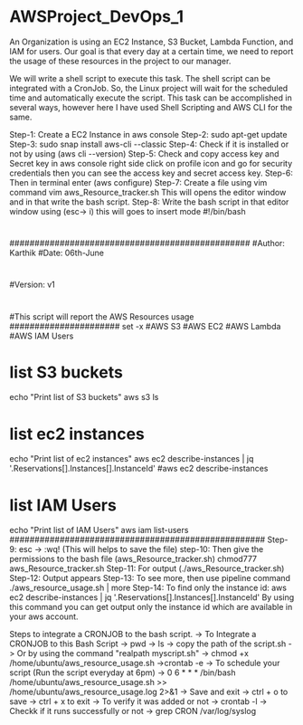 # AWSProject_DevOps_1
 An Organization is using an EC2 Instance, S3 Bucket, Lambda Function, and IAM for users. Our goal is that every day at a certain time, we need to report the usage of these resources in the project to our manager.

We will write a shell script to execute this task. The shell script can be integrated with a CronJob. So, the Linux project will wait for the scheduled time and automatically execute the script. This task can be accomplished in several ways, however here I have used Shell Scripting and AWS CLI for the same.

Step-1: Create a EC2 Instance in aws console
Step-2: sudo apt-get update
Step-3: sudo snap install aws-cli --classic
Step-4: Check if it is installed or not by using (aws cli --version)
Step-5: Check and copy access key and Secret key in aws console right side click on profile icon and go for security credentials then you can see the access key and secret access key.
Step-6: Then in terminal enter (aws configure)
Step-7: Create a file using vim command
        vim aws_Resource_tracker.sh
        This will opens the editor window and in that write the bash script.
Step-8: Write the bash script in that editor window using (esc-> i) this will goes to insert mode
#!/bin/bash
#
################################################
#Author: Karthik
#Date: 06th-June
#
#Version: v1
#
#This script will report the AWS Resources usage
######################
set -x
#AWS S3
#AWS EC2
#AWS Lambda
#AWS IAM Users
#
# list S3 buckets
echo "Print list of S3 buckets"
aws s3 ls
#
# list ec2 instances
echo "Print list of ec2 instances"
aws ec2 describe-instances | jq '.Reservations[].Instances[].InstanceId'
#aws ec2 describe-instances
#
# list IAM Users
echo "Print list of IAM Users"
aws iam list-users
###################################################
Step-9: esc -> :wq! (This will helps to save the file)
step-10: Then give the permissions to the bash file (aws_Resource_tracker.sh)
         chmod777 aws_Resource_tracker.sh
Step-11: For output (./aws_Resource_tracker.sh)
Step-12: Output appears
Step-13: To see more, then use pipeline command
./aws_resource_usage.sh | more
Step-14: To find only the instance id:
aws ec2 describe-instances | jq '.Reservations[].Instances[].InstanceId'
By using this command you can get output only the instance id which are available in your aws account.


Steps to integrate a CRONJOB to the bash script.
       -> To Integrate a CRONJOB to this Bash Script
       -> pwd
       -> ls
       -> copy the path of the script.sh
       -> Or by using the command "realpath myscript.sh"
       -> chmod +x /home/ubuntu/aws_resource_usage.sh
       ->crontab -e
       -> To schedule your script (Run the script everyday at 6pm)
       -> 0 6 * * * /bin/bash /home/ubuntu/aws_resource_usage.sh >> /home/ubuntu/aws_resource_usage.log 2>&1
       -> Save and exit
       -> ctrl + o to save
       -> ctrl + x to exit
       -> To verify it was added or not
       -> crontab -l
       -> Checkk if it runs successfully or not
       -> grep CRON /var/log/syslog


